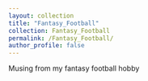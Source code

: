 ```yaml
---
layout: collection
title: "Fantasy_Football"
collection: Fantasy_Football
permalink: /Fantasy_Football/
author_profile: false
---
```


Musing from my fantasy football hobby
